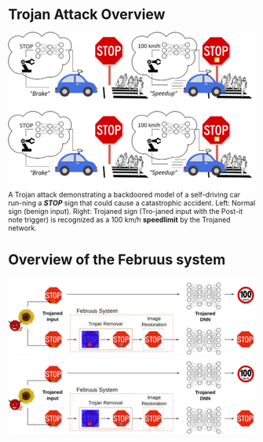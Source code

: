 

# Trojan Attack Overview
![Trojan attack](./images/STOP.svg)
<img src="./images/STOP.svg">
A Trojan attack demonstrating a backdoored model of a self-driving car run-ning a ***STOP*** sign that could cause a catastrophic accident. Left: Normal sign (benign input). Right: Trojaned sign (Tro-janed input with the Post-it note trigger) is recognized as a 100 km/h **speedlimit** by the Trojaned network.


# Overview of the Februus system
![Trojan attack](./images/overview.svg)
<img src="./images/overview.svg">

